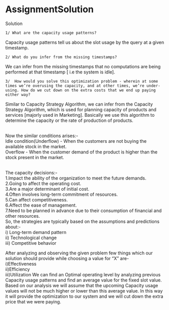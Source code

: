 # AssignmentSolution


Solution 

    1/ What are the capacity usage patterns?
   Capacity usage patterns tell us about the slot usage by the query at a given timestamp.

    2/ What do you infer from the missing timestamps?
 We can infer from the missing timestamps that no computations are being performed at that timestamp [ i.e the system is idle].

    3/  How would you solve this optimization problem - wherein at some times we’re overusing the capacity, and at other times, we’re under-using. How do we cut down on the extra costs that we end up paying either way? 

Similar to Capacity Strategy Algorithm,
we can  infer from the Capacity Strategy Algorithm, which is used for planning capacity of products and services [majorly used in  Marketing].
Basically we use this algorithm to determine the capacity or the rate of production of products.

<br />Now the similar conditions arises:-
  <br /> Idle condition(Underflow) - When the customers are not buying the available stock in the market.
  <br /> Overflow - When the customer demand of the product is higher than the stock present in the market.

<br />The capacity decisions:-
    <br />1.Impact the ability of the organization to meet the future demands.
    <br />2.Going to affect the operating cost.
    <br />3.Are a major determinant of initial cost.
    <br />4.Often involves long-term commitment of resources.
    <br />5.Can affect competitiveness.
    <br />6.Affect the ease of management.
    <br />7.Need to be planned in advance due to their consumption of financial and other resources.
    <br />So, the strategies are typically based on the assumptions and predictions about:-
<br />i) Long-term demand pattern
<br />ii) Technological change
<br />iii) Competitive behavior

After analyzing and observing the given problem few things which our solution should provide while choosing a value for “X” are-
<br />i)Effectiveness
<br />ii)Efficiency
<br />iii)Utilization
We can find an Optimal operating level by analyzing previous Capacity usage patterns and find an average value for the fixed slot value.
Based on our analysis we will assume that the upcoming Capacity usage values will not be much higher or lower than this average value. In this way it will provide the optimization to our system and we will cut down the extra price that we were paying.



